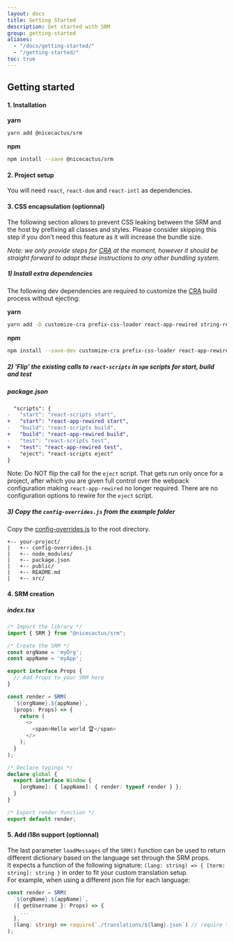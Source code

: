 ```yaml
---
layout: docs
title: Getting Started
description: Get started with SRM
group: getting-started
aliases:
  - "/docs/getting-started/"
  - "/getting-started/"
toc: true
---
```


## Getting started

#### 1. Installation <!-- omit in toc -->

**yarn**

```bash
yarn add @nicecactus/srm
```

**npm**

```bash
npm install --save @nicecactus/srm
```

#### 2. Project setup <!-- omit in toc -->

You will need `react`, `react-dom` and `react-intl` as dependencies.

#### 3. CSS encapsulation (optionnal) <!-- omit in toc -->

The following section allows to prevent CSS leaking between the SRM and the host by prefixing all classes and styles. Please consider skipping this step if you don't need this feature as it will increase the bundle size.

_Note: we only provide steps for [CRA](https://github.com/facebook/create-react-app) at the moment, however it should be straight forward to adapt these instructions to any other bundling system._

##### 1) Install extra dependencies <!-- omit in toc -->

The following dev dependencies are required to customize the [CRA](https://github.com/facebook/create-react-app) build process without ejecting:

**yarn**

```bash
yarn add -D customize-cra prefix-css-loader react-app-rewired string-replace-loader
```

**npm**

```bash
npm install --save-dev customize-cra prefix-css-loader react-app-rewired string-replace-loader
```

##### 2) 'Flip' the existing calls to `react-scripts` in `npm` scripts for start, build and test <!-- omit in toc -->

##### package.json <!-- omit in toc -->
```diff
  "scripts": {
-   "start": "react-scripts start",
+   "start": "react-app-rewired start",
-   "build": "react-scripts build",
+   "build": "react-app-rewired build",
-   "test": "react-scripts test",
+   "test": "react-app-rewired test",
    "eject": "react-scripts eject"
}
```

Note: Do NOT flip the call for the `eject` script.
That gets run only once for a project, after which you are given full control over the webpack configuration making `react-app-rewired` no longer required.
There are no configuration options to rewire for the `eject` script.

##### 3) Copy the `config-overrides.js` from the example folder <!-- omit in toc -->

Copy the [config-overrides.js](example/config-overrides.js) to the root directory.

```
+-- your-project/
|   +-- config-overrides.js
|   +-- node_modules/
|   +-- package.json
|   +-- public/
|   +-- README.md
|   +-- src/
```

#### 4. SRM creation <!-- omit in toc -->

##### index.tsx <!-- omit in toc -->
```ts
/* Import the library */
import { SRM } from "@nicecactus/srm";

/* Create the SRM */
const orgName = 'myOrg';
const appName = 'myApp';

export interface Props {
  // Add Props to your SRM here
}

const render = SRM(
  `${orgName}.${appName}`,
  (props: Props) => {
    return (
      <>
        <span>Hello world 🏆</span>
      </>
    );
  }
);

/* Declare typings */
declare global {
  export interface Window {
    [orgName]: { [appName]: { render: typeof render } };
  }
}

/* Export render function */
export default render;
```

#### 5. Add i18n support (optionnal) <!-- omit in toc -->

<!-- TODO: split i18n into a dependency that need to be `yarn add`, it will expose the `language` and `loadMessages` props  -->

The last parameter `loadMessages` of the `SRM()` function can be used to return different dictionary based on the language set through the SRM props.  
It expects a function of the following signature: `(lang: string) => { [term: string]: string }` in order to fit your custom translation setup.  
For example, when using a different json file for each language:

```ts
const render = SRM(
  `${orgName}.${appName}`,
  ({ getUsername }: Props) => {
    ...
  },
  (lang: string) => require(`./translations/${lang}.json`) // require the json file from the translation folder
);
```
